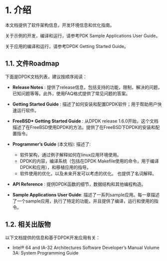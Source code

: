 
# 1. 介绍

本文档提供了软件架构信息，开发环境信息和优化指南。

关于示例的开发，编译和运行，请参考PDK Sample Applications User Guide。

关于应用的编译和运行，请参考DPDK Getting Started Guide。

## 1.1. 文件Roadmap
下面是DPDK文档列表，建议按顺序阅读：

* <b>Release Notes</b> : 提供了release信息，包括支持的功能，限制，解决的问题，已知问题等等。此外，使用FAQ格式提供了常见问题的答案。

* <b>Getting Started Guide</b> : 描述了如何安装和配置DPDK软件；用于帮助用户快速运行软件。

* <b>FreeBSD* Getting Started Guide</b> : 从DPDK release 1.6.0开始，这个文档描述了在FreeBSD使用DPDK的方法。提供了在FreeBSD下DPDK的安装和配置指令。

* <b>Programmer’s Guide</b> (本文档): 描述了:

  * 软件架构，通过例子解释如何在linux应用环境使用。
  * DPDK的内容，编译系统（包括在DPDK Makefile使用的命令，用于编译DPDK和应用），和移植应用的指导。
  * 软件使用的优化，以及未来开发可以考虑的优化。
也提供了名词解释。

* <b>API Reference</b> : 提供DPDK函数的细节，数据结构和其他编程构造。

* <b>Sample Applications User Guide</b>: 描述了一系列sample应用。每一章描述了一个sample应用，执行了特定的功能，并且提供了编译，运行和使用的指令。

## 1.2. 相关出版物
以下文档提供的信息和基于DPDK开发应用有关：

* Intel® 64 and IA-32 Architectures Software Developer’s Manual Volume 3A: System Programming Guide
